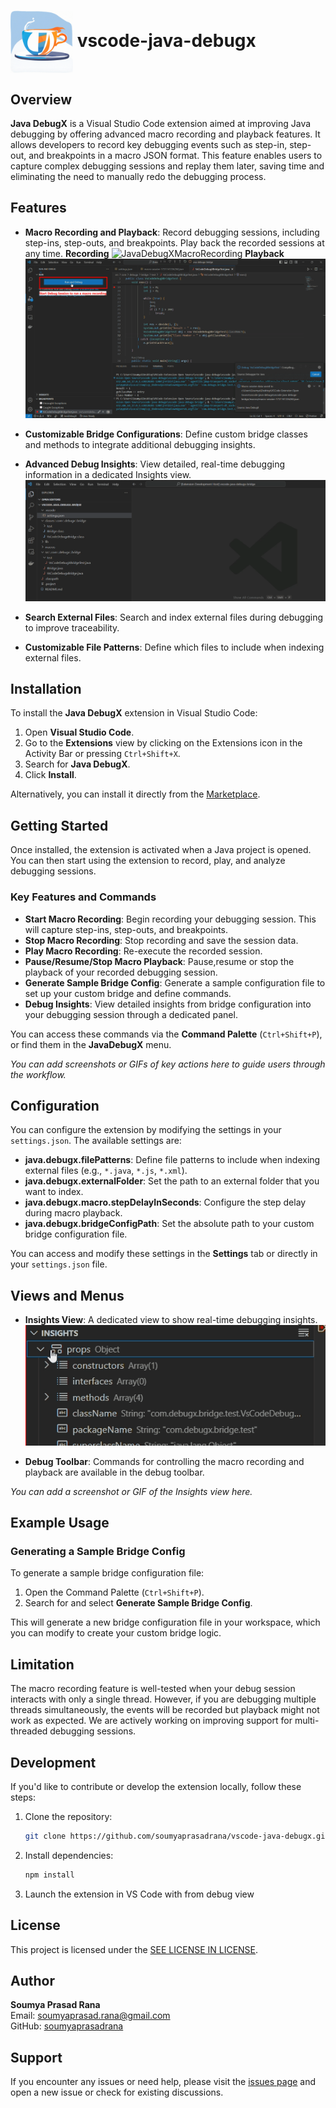 <h1>
  <img src="media/vscode-java-debugx.gif" alt="Java DebugX" width="100" style="vertical-align: middle;"/>
  vscode-java-debugx
</h1>


## Overview

**Java DebugX** is a Visual Studio Code extension aimed at improving Java debugging by offering advanced macro recording and playback features. It allows developers to record key debugging events such as step-in, step-out, and breakpoints in a macro JSON format. This feature enables users to capture complex debugging sessions and replay them later, saving time and eliminating the need to manually redo the debugging process.


## Features

- **Macro Recording and Playback**: Record debugging sessions, including step-ins, step-outs, and breakpoints. Play back the recorded sessions at any time.
 **Recording**
![JavaDebugXMacroRecording](/media/vscode-java-debugx-macro-recording.gif)
 **Playback**
![JavaDebugXMacro](/media/vscode-java-debugx-play-macro.gif)

- **Customizable Bridge Configurations**: Define custom bridge classes and methods to integrate additional debugging insights.
- **Advanced Debug Insights**: View detailed, real-time debugging information in a dedicated Insights view.
![DebugInsight](/media/vscode-java-debugx-bridge.gif)

- **Search External Files**: Search and index external files during debugging to improve traceability.
- **Customizable File Patterns**: Define which files to include when indexing external files.




## Installation

To install the **Java DebugX** extension in Visual Studio Code:

1. Open **Visual Studio Code**.
2. Go to the **Extensions** view by clicking on the Extensions icon in the Activity Bar or pressing `Ctrl+Shift+X`.
3. Search for **Java DebugX**.
4. Click **Install**.

Alternatively, you can install it directly from the [Marketplace](https://marketplace.visualstudio.com/items?itemName=soumyaprasadrana.vscode-java-debugx).

## Getting Started

Once installed, the extension is activated when a Java project is opened. You can then start using the extension to record, play, and analyze debugging sessions.

### Key Features and Commands

- **Start Macro Recording**: Begin recording your debugging session. This will capture step-ins, step-outs, and breakpoints.
- **Stop Macro Recording**: Stop recording and save the session data.
- **Play Macro Recording**: Re-execute the recorded session.
- **Pause/Resume/Stop Macro Playback**: Pause,resume or stop the playback of your recorded debugging session.
- **Generate Sample Bridge Config**: Generate a sample configuration file to set up your custom bridge and define commands.
- **Debug Insights**: View detailed insights from bridge configuration into your debugging session through a dedicated panel.

You can access these commands via the **Command Palette** (`Ctrl+Shift+P`), or find them in the **JavaDebugX** menu.

*You can add screenshots or GIFs of key actions here to guide users through the workflow.*

## Configuration

You can configure the extension by modifying the settings in your `settings.json`. The available settings are:

- **java.debugx.filePatterns**: Define file patterns to include when indexing external files (e.g., `*.java`, `*.js`, `*.xml`).
- **java.debugx.externalFolder**: Set the path to an external folder that you want to index.
- **java.debugx.macro.stepDelayInSeconds**: Configure the step delay during macro playback.
- **java.debugx.bridgeConfigPath**: Set the absolute path to your custom bridge configuration file.

You can access and modify these settings in the **Settings** tab or directly in your `settings.json` file.

## Views and Menus

- **Insights View**: A dedicated view to show real-time debugging insights.
![DebugInsightView](/media/vscode-java-debugx-bridge-insights.gif)

- **Debug Toolbar**: Commands for controlling the macro recording and playback are available in the debug toolbar.

*You can add a screenshot or GIF of the Insights view here.*

## Example Usage

### Generating a Sample Bridge Config

To generate a sample bridge configuration file:

1. Open the Command Palette (`Ctrl+Shift+P`).
2. Search for and select **Generate Sample Bridge Config**.

This will generate a new bridge configuration file in your workspace, which you can modify to create your custom bridge logic.



## Limitation

The macro recording feature is well-tested when your debug session interacts with only a single thread. However, if you are debugging multiple threads simultaneously, the events will be recorded but playback might not work as expected. We are actively working on improving support for multi-threaded debugging sessions.

## Development

If you'd like to contribute or develop the extension locally, follow these steps:

1. Clone the repository:
   ```bash
   git clone https://github.com/soumyaprasadrana/vscode-java-debugx.git
   ```
2. Install dependencies:
   ```bash
   npm install
   ```
3. Launch the extension in VS Code with from debug view

## License

This project is licensed under the [SEE LICENSE IN LICENSE](LICENSE).

## Author

**Soumya Prasad Rana**  
Email: soumyaprasad.rana@gmail.com  
GitHub: [soumyaprasadrana](https://github.com/soumyaprasadrana)

## Support

If you encounter any issues or need help, please visit the [issues page](https://github.com/soumyaprasadrana/vscode-java-debugx/issues) and open a new issue or check for existing discussions.

